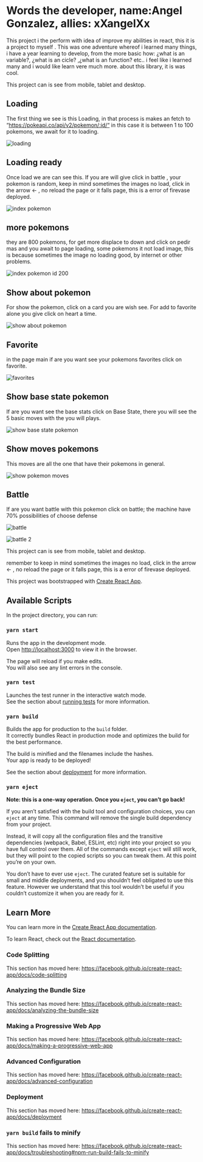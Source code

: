 # Words the developer, name:Angel Gonzalez, allies: xXangelXx    

This project i the perform with idea of improve my abilities in react, this it is a project to myself . This was one adventure whereof i learned many things, i have a year learning to develop, from the more basic how: ¿what is an variable?, ¿what is an cicle? ,¿what is an function? etc.. i feel like i learned many and i would like learn vere much more. about this library, it is was cool. 

This project can is see from mobile, tablet and desktop.

## Loading
The first thing we see is this Loading, in that process  is makes an fetch to “https://pokeapi.co/api/v2/pokemon/:id/“ in this case it is  between 1 to 100 pokemons, we await for it to loading.

![loading](https://user-images.githubusercontent.com/58712435/95669821-b6618400-0b52-11eb-8a38-b384d648aa52.png?raw=true "loading")

## Loading ready 

Once load we are can see this.
If you are will give click in battle , your pokemon is random, keep in mind sometimes the images no load, click in the arrow <- , no reload the page or it falls page, this is a error of firevase deployed.

![index pokemon](https://user-images.githubusercontent.com/58712435/95670035-cda17100-0b54-11eb-9e98-86998f302f32.png?raw=true "index pokemon")

## more pokemons
they are 800 pokemons, for get more displace to down and click on pedir mas and you await to page loading,
some pokemons it not load image, this is because sometimes the image no loading good, by internet or other problems. 

![index pokemon id 200](https://user-images.githubusercontent.com/58712435/95670050-0c372b80-0b55-11eb-82b3-4063c11b109e.png?raw=true "index pokemon")


## Show about pokemon 

For show the pokemon, click on a card you are wish see. 
For add to favorite alone you give click on heart a time.

![show about pokemon](https://user-images.githubusercontent.com/58712435/95669943-b8781280-0b53-11eb-9145-2b9a56577411.png?raw=true "show pokemon about")

## Favorite 

in the page main if are you want  see your pokemons favorites click on favorite.

![favorites](https://user-images.githubusercontent.com/58712435/95669923-8ff01880-0b53-11eb-9b3f-514dabfb84d8.png?raw=true "favorite")

## Show base state pokemon
If are you want see the base stats click on Base State, there you will see the 5 basic moves with the you will plays.

![show base state pokemon](https://user-images.githubusercontent.com/58712435/95669969-ea897480-0b53-11eb-90ea-ec889bd87de9.png?raw=true "show pokemon base state")

## Show moves pokemons
This moves are all the one that have their pokemons in general.

![show pokemon moves](https://user-images.githubusercontent.com/58712435/95671279-08120a80-0b63-11eb-890f-3953b1936668.png?raw=true "show pokemon moves")

## Battle 
If are you want battle with this pokemon click on battle; the machine have 70% possibilities of choose defense 

![battle ](https://user-images.githubusercontent.com/58712435/95670067-528c8a80-0b55-11eb-9063-fdc1e890f5b0.png?raw=true "battle")

![battle 2](https://user-images.githubusercontent.com/58712435/95670110-9aabad00-0b55-11eb-8c01-323b780e42d6.png?raw=true "battle 2")

This project can is see from mobile, tablet and desktop.

remember to  keep in mind sometimes the images no load, click in the arrow <- , no reload the page or it falls page, this is a error of firevase deployed.


This project was bootstrapped with [Create React App](https://github.com/facebook/create-react-app).


## Available Scripts

In the project directory, you can run:

### `yarn start`

Runs the app in the development mode.<br />
Open [http://localhost:3000](http://localhost:3000) to view it in the browser.

The page will reload if you make edits.<br />
You will also see any lint errors in the console.

### `yarn test`

Launches the test runner in the interactive watch mode.<br />
See the section about [running tests](https://facebook.github.io/create-react-app/docs/running-tests) for more information.

### `yarn build`

Builds the app for production to the `build` folder.<br />
It correctly bundles React in production mode and optimizes the build for the best performance.

The build is minified and the filenames include the hashes.<br />
Your app is ready to be deployed!

See the section about [deployment](https://facebook.github.io/create-react-app/docs/deployment) for more information.

### `yarn eject`

**Note: this is a one-way operation. Once you `eject`, you can’t go back!**

If you aren’t satisfied with the build tool and configuration choices, you can `eject` at any time. This command will remove the single build dependency from your project.

Instead, it will copy all the configuration files and the transitive dependencies (webpack, Babel, ESLint, etc) right into your project so you have full control over them. All of the commands except `eject` will still work, but they will point to the copied scripts so you can tweak them. At this point you’re on your own.

You don’t have to ever use `eject`. The curated feature set is suitable for small and middle deployments, and you shouldn’t feel obligated to use this feature. However we understand that this tool wouldn’t be useful if you couldn’t customize it when you are ready for it.

## Learn More

You can learn more in the [Create React App documentation](https://facebook.github.io/create-react-app/docs/getting-started).

To learn React, check out the [React documentation](https://reactjs.org/).

### Code Splitting

This section has moved here: https://facebook.github.io/create-react-app/docs/code-splitting

### Analyzing the Bundle Size

This section has moved here: https://facebook.github.io/create-react-app/docs/analyzing-the-bundle-size

### Making a Progressive Web App

This section has moved here: https://facebook.github.io/create-react-app/docs/making-a-progressive-web-app

### Advanced Configuration

This section has moved here: https://facebook.github.io/create-react-app/docs/advanced-configuration

### Deployment

This section has moved here: https://facebook.github.io/create-react-app/docs/deployment

### `yarn build` fails to minify

This section has moved here: https://facebook.github.io/create-react-app/docs/troubleshooting#npm-run-build-fails-to-minify
